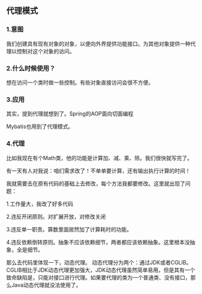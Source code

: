## 代理模式

### 1.意图

我们创建具有现有对象的对象，以便向外界提供功能接口。为其他对象提供一种代理以控制对这个对象的访问。

### 2.什么时候使用？

想在访问一个类时做一些控制。有些对象直接访问会很不方便。

### 3.应用

其实，提到代理就想到了。Spring的AOP面向切面编程

Mybatis也用到了代理模式。

### 4.代理

比如我现在有个Math类，他的功能是计算加、减、乘、除。我们很快就写完了。

有一天有人对我说：咱们需求改了！不单单要计算，还有输出执行计算的时间！

我就需要去在原有代码的基础上去修改，每个方法我都要修改。这里就出现了问题：

1.工作量大，我改了好多代码

2.违反开闭原则。对扩展开放，对修改关闭

3.违反单一职责。算数里面居然加了计算耗时的功能。

4.违反依赖倒转原则。抽象不应该依赖细节，两者都应该依赖抽象。这里根本没抽象，全是细节。



那么去代码里体现一下，动态代理。
动态代理分为两个：通过JDK或者CGLIB。
CGLIB相比于JDK动态代理更加强大，JDK动态代理虽然简单易用，但是其有一个致命缺陷是，只能对接口进行代理。如果要代理的类为一个普通类、没有接口，那么Java动态代理就没法使用了。